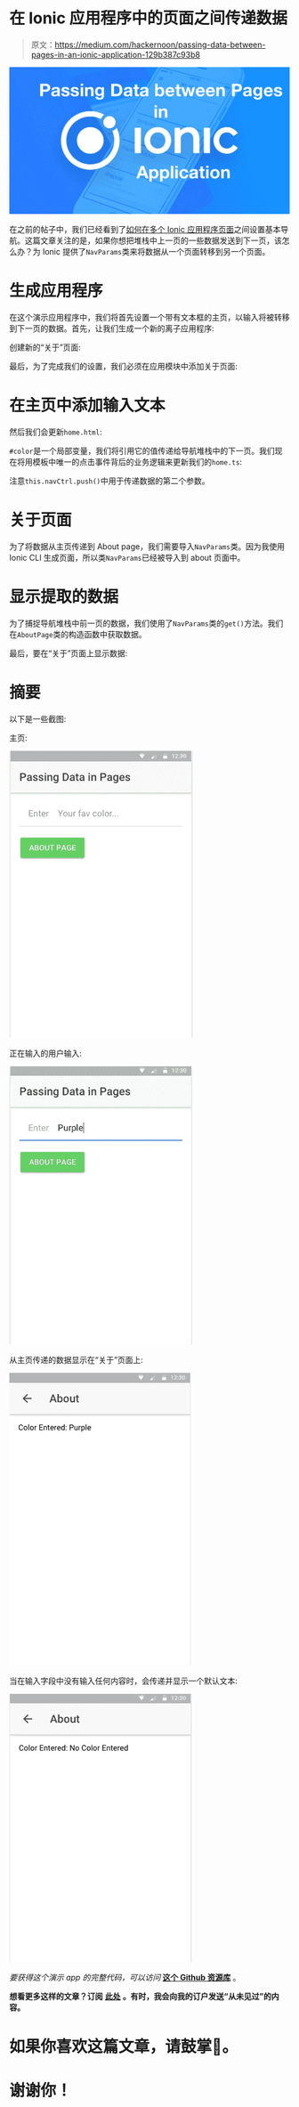 # 在 Ionic 应用程序中的页面之间传递数据

> 原文：<https://medium.com/hackernoon/passing-data-between-pages-in-an-ionic-application-129b387c93b8>

![](img/83844e3499435cf718619509e364218c.png)

在之前的帖子中，我们已经看到了[如何在多个 Ionic 应用程序页面](https://hackernoon.com/https-medium-com-amanhimself-basic-navigation-in-ionic-applications-ecb199cdf15b)之间设置基本导航。这篇文章关注的是，如果你想把堆栈中上一页的一些数据发送到下一页，该怎么办？为 Ionic 提供了`NavParams`类来将数据从一个页面转移到另一个页面。

# 生成应用程序

在这个演示应用程序中，我们将首先设置一个带有文本框的主页，以输入将被转移到下一页的数据。首先，让我们生成一个新的离子应用程序:

创建新的“关于”页面:

最后，为了完成我们的设置，我们必须在应用模块中添加关于页面:

# 在主页中添加输入文本

然后我们会更新`home.html`:

`#color`是一个局部变量，我们将引用它的值传递给导航堆栈中的下一页。我们现在将用模板中唯一的点击事件背后的业务逻辑来更新我们的`home.ts`:

注意`this.navCtrl.push()`中用于传递数据的第二个参数。

# 关于页面

为了将数据从主页传递到 About page，我们需要导入`NavParams`类。因为我使用 Ionic CLI 生成页面，所以类`NavParams`已经被导入到 about 页面中。

# 显示提取的数据

为了捕捉导航堆栈中前一页的数据，我们使用了`NavParams`类的`get()`方法。我们在`AboutPage`类的构造函数中获取数据。

最后，要在“关于”页面上显示数据:

# 摘要

以下是一些截图:

主页:

![](img/d63aaab6b720596b5882715b0dba60b4.png)

正在输入的用户输入:

![](img/19d177d36dd8b246dd8baffe61014ae8.png)

从主页传递的数据显示在“关于”页面上:

![](img/7872b48213445e5990b94b7cc170da9d.png)

当在输入字段中没有输入任何内容时，会传递并显示一个默认文本:

![](img/77bb68224f9020a21b6ea3deb4388b72.png)

*要获得这个演示 app 的完整代码，可以访问* [**这个 Github 资源库**](https://github.com/amandeepmittal/ionic-pass-data-pages) 。

**想看更多这样的文章？订阅** [**此处**](https://patreon.us17.list-manage.com/subscribe?u=ad4c168a6d5bb975f2f282d54&id=39e959cecd) **。有时，我会向我的订户发送“从未见过”的内容。**

# 如果你喜欢这篇文章，请鼓掌👏。

# 谢谢你！